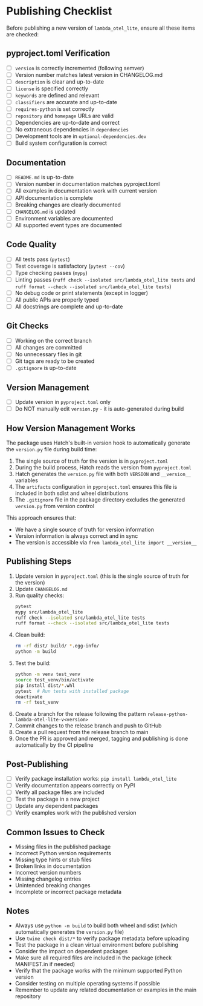 # Publishing Checklist

Before publishing a new version of `lambda_otel_lite`, ensure all these items are checked:

## pyproject.toml Verification
- [ ] `version` is correctly incremented (following semver)
- [ ] Version number matches latest version in CHANGELOG.md
- [ ] `description` is clear and up-to-date
- [ ] `license` is specified correctly
- [ ] `keywords` are defined and relevant
- [ ] `classifiers` are accurate and up-to-date
- [ ] `requires-python` is set correctly
- [ ] `repository` and `homepage` URLs are valid
- [ ] Dependencies are up-to-date and correct
- [ ] No extraneous dependencies in `dependencies`
- [ ] Development tools are in `optional-dependencies.dev`
- [ ] Build system configuration is correct

## Documentation
- [ ] `README.md` is up-to-date
- [ ] Version number in documentation matches pyproject.toml
- [ ] All examples in documentation work with current version
- [ ] API documentation is complete
- [ ] Breaking changes are clearly documented
- [ ] `CHANGELOG.md` is updated
- [ ] Environment variables are documented
- [ ] All supported event types are documented

## Code Quality
- [ ] All tests pass (`pytest`)
- [ ] Test coverage is satisfactory (`pytest --cov`)
- [ ] Type checking passes (`mypy`)
- [ ] Linting passes (`ruff check --isolated src/lambda_otel_lite tests` and `ruff format --check --isolated src/lambda_otel_lite tests`)
- [ ] No debug code or print statements (except in logger)
- [ ] All public APIs are properly typed
- [ ] All docstrings are complete and up-to-date

## Git Checks
- [ ] Working on the correct branch
- [ ] All changes are committed
- [ ] No unnecessary files in git
- [ ] Git tags are ready to be created
- [ ] `.gitignore` is up-to-date

## Version Management
- [ ] Update version in `pyproject.toml` only
- [ ] Do NOT manually edit `version.py` - it is auto-generated during build

## How Version Management Works

The package uses Hatch's built-in version hook to automatically generate the `version.py` file during build time:

1. The single source of truth for the version is in `pyproject.toml`
2. During the build process, Hatch reads the version from `pyproject.toml`
3. Hatch generates the `version.py` file with both `VERSION` and `__version__` variables
4. The `artifacts` configuration in `pyproject.toml` ensures this file is included in both sdist and wheel distributions
5. The `.gitignore` file in the package directory excludes the generated `version.py` from version control

This approach ensures that:
- We have a single source of truth for version information
- Version information is always correct and in sync
- The version is accessible via `from lambda_otel_lite import __version__`

## Publishing Steps
1. Update version in `pyproject.toml` (this is the single source of truth for the version)
2. Update `CHANGELOG.md`
3. Run quality checks:
   ```bash
   pytest
   mypy src/lambda_otel_lite
   ruff check --isolated src/lambda_otel_lite tests
   ruff format --check --isolated src/lambda_otel_lite tests
   ```
4. Clean build:
   ```bash
   rm -rf dist/ build/ *.egg-info/
   python -m build
   ```
5. Test the build:
   ```bash
   python -m venv test_venv
   source test_venv/bin/activate
   pip install dist/*.whl
   pytest  # Run tests with installed package
   deactivate
   rm -rf test_venv
   ```
6. Create a branch for the release following the pattern `release-python-lambda-otel-lite-v<version>`
7. Commit changes to the release branch and push to GitHub
8. Create a pull request from the release branch to main
9. Once the PR is approved and merged, tagging and publishing is done automatically by the CI pipeline

## Post-Publishing
- [ ] Verify package installation works: `pip install lambda_otel_lite`
- [ ] Verify documentation appears correctly on PyPI
- [ ] Verify all package files are included
- [ ] Test the package in a new project
- [ ] Update any dependent packages
- [ ] Verify examples work with the published version

## Common Issues to Check
- Missing files in the published package
- Incorrect Python version requirements
- Missing type hints or stub files
- Broken links in documentation
- Incorrect version numbers
- Missing changelog entries
- Unintended breaking changes
- Incomplete or incorrect package metadata

## Notes
- Always use `python -m build` to build both wheel and sdist (which automatically generates the `version.py` file)
- Use `twine check dist/*` to verify package metadata before uploading
- Test the package in a clean virtual environment before publishing
- Consider the impact on dependent packages
- Make sure all required files are included in the package (check MANIFEST.in if needed)
- Verify that the package works with the minimum supported Python version
- Consider testing on multiple operating systems if possible
- Remember to update any related documentation or examples in the main repository 